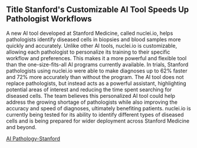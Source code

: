 ## Title Stanford's Customizable AI Tool Speeds Up Pathologist Workflows
A new AI tool developed at Stanford Medicine, called nuclei.io, helps pathologists identify diseased cells in biopsies and blood samples more quickly and accurately. Unlike other AI tools, nuclei.io is customizable, allowing each pathologist to personalize its training to their specific workflow and preferences. This makes it a more powerful and flexible tool than the one-size-fits-all AI programs currently available.
In trials, Stanford pathologists using nuclei.io were able to make diagnoses up to 62% faster and 72% more accurately than without the program. The AI tool does not replace pathologists, but instead acts as a powerful assistant, highlighting potential areas of interest and reducing the time spent searching for diseased cells.
The team believes this personalized AI tool could help address the growing shortage of pathologists while also improving the accuracy and speed of diagnoses, ultimately benefiting patients. nuclei.io is currently being tested for its ability to identify different types of diseased cells and is being prepared for wider deployment across Stanford Medicine and beyond.


[AI Pathology-Stanford](https://med.stanford.edu/news/all-news/2024/06/digital-pathology.html?sf192702634=1)
